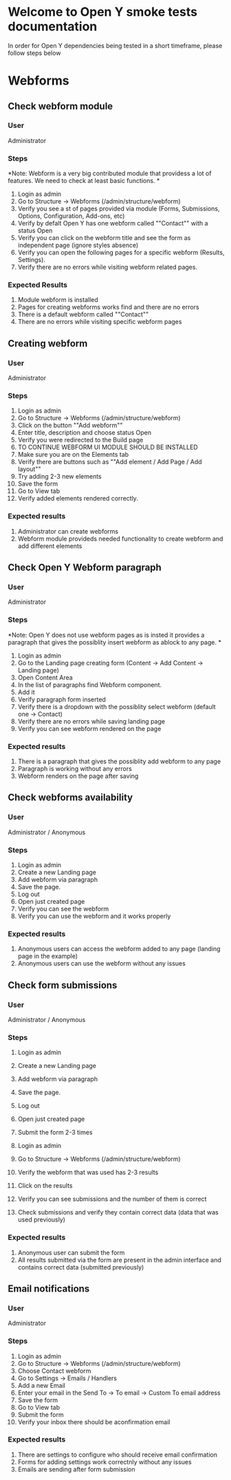 # Welcome to Open Y smoke tests documentation

In order for Open Y dependencies being tested in a short timeframe, please follow steps below

# Webforms

## Check webform module

### User

Administrator

### Steps

*Note: Webform is a very big contributed module that providess a lot of features. We need to check at least basic functions. *

1. Login as admin
2. Go to Structure -> Webforms (/admin/structure/webform)
3. Verify you see a st of pages provided via module (Forms, Submissions, Options, Configuration, Add-ons, etc)
4. Verify by defalt Open Y has one webform called ""Contact"" with a status Open
5. Verify you can click on the webform title and see the form as independent page (ignore styles absence)
6. Verify you can open the following pages for a specific webform (Results, Settings). 
7. Verify there are no errors while visiting webform related pages. 

### Expected Results

1. Module webform is installed 
2. Pages for creating webforms works find and there are no errors
3. There is a default webform called ""Contact""
4. There are no errors while visiting specific webform pages

## Creating webform

### User

Administrator

### Steps

1. Login as admin
2. Go to Structure -> Webforms (/admin/structure/webform)
3. Click on the button ""Add webform""
4. Enter title, description and choose status Open
5. Verify you were redirected to the Build page
6. TO CONTINUE WEBFORM UI MODULE SHOULD BE INSTALLED
7. Make sure you are on the Elements tab
7. Verify there are buttons such as ""Add element / Add Page / Add layout""
8. Try adding 2-3 new elements 
10. Save the form 
11. Go to View tab 
12. Verify added elements rendered correctly. 

### Expected results

1. Administrator can create webforms 
2. Webform module provideds needed functionality to create webform and add different elements 

## Check Open Y Webform paragraph

### User

Administrator

### Steps

*Note: Open Y does not use webform pages as is insted it provides a paragraph that gives the possiblity insert webform as ablock to any page. *

1. Login as admin
2. Go to the Landing page creating form (Content -> Add Content -> Landing page)
3. Open Content Area
4. In the list of paragraphs find Webform component. 
5. Add it
6. Verify paragraph form inserted
7. Verify there is a dropdown with the possiblity select webform (default one -> Contact) 
8. Verify there are no errors while saving landing page 
9. Verify you can see webform rendered on the page  

### Expected results

1. There is a paragraph that gives the possiblity add webform to any page 
2. Paragraph is working without any errors
3. Webform renders on the page after saving

## Check webforms availability

### User

Administrator / Anonymous

### Steps

1. Login as admin
2. Create a new Landing page 
3. Add webform via paragraph 
4. Save the page. 
5. Log out 
6. Open just created page 
7. Verify you can see the webform
8. Verify you can use the webform and it works properly 

### Expected results

1. Anonymous users can access the webform added to any page (landing page in the example)
2. Anonymous users can use the webform without any issues

## Check form submissions 

### User

Administrator / Anonymous

### Steps

1. Login as admin
2. Create a new Landing page 
3. Add webform via paragraph 
4. Save the page. 
5. Log out 

6. Open just created page 
7. Submit the form 2-3 times 

8. Login as admin
9. Go to Structure -> Webforms (/admin/structure/webform)
10. Verify the webform that was used has 2-3 results 
11. Click on the results 
12. Verify you can see submissions and the number of them is correct
13. Check submissions and verify they contain correct data (data that was used previously)


### Expected results

1. Anonymous user can submit the form 
2. All results submitted via the form are present in the admin interface and contains correct data (submitted previously)

## Email notifications  

### User

Administrator

### Steps

1. Login as admin
2. Go to Structure -> Webforms (/admin/structure/webform)
3. Choose Contact webform 
4. Go to Settings -> Emails / Handlers
5. Add a new Email
6. Enter your email in the Send To -> To email -> Custom To email address
7. Save the form 
8. Go to View tab
9. Submit the form 
10. Verify your inbox there should be aconfirmation email


### Expected results

1. There are settings to configure who should receive email confirmation 
2. Forms for adding settings work correctnly without any issues
3. Emails are sending  after form submission
